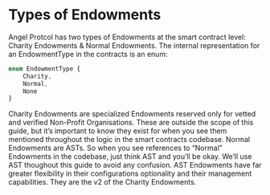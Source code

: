 # Types of Endowments

Angel Protcol has two types of Endowments at the smart contract level: Charity Endowments & Normal Endowments. The internal representation for an EndowmentType in the contracts is an enum:
```javascript
enum EndowmentType {
    Charity,
    Normal,
    None
}
```

Charity Endowments are specialized Endowments reserved only for vetted and verified Non-Profit Organisations. These are outside the scope of this guide, but it’s important to know they exist for when you see them mentioned throughout the logic in the smart contracts codebase. Normal Endowments are  ASTs. So when you see references to “Normal” Endowments in the codebase, just think AST and you’ll be okay. We’ll use AST thoughout this guide to avoid any confusion. AST Endowments have far greater flexibility in their configurations optionality and their management capabilities. They are the v2 of the Charity Endowments.
